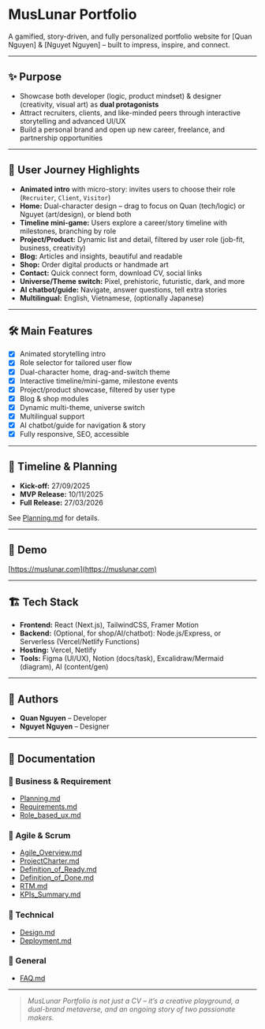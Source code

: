 # MusLunar Portfolio

A gamified, story-driven, and fully personalized portfolio website for [Quan Nguyen] & [Nguyet Nguyen] – built to impress, inspire, and connect.

---

## ✨ Purpose

- Showcase both developer (logic, product mindset) & designer (creativity, visual art) as **dual protagonists**
- Attract recruiters, clients, and like-minded peers through interactive storytelling and advanced UI/UX
- Build a personal brand and open up new career, freelance, and partnership opportunities

---

## 🧭 User Journey Highlights

- **Animated intro** with micro-story: invites users to choose their role (`Recruiter`, `Client`, `Visitor`)
- **Home:** Dual-character design – drag to focus on Quan (tech/logic) or Nguyet (art/design), or blend both
- **Timeline mini-game:** Users explore a career/story timeline with milestones, branching by role
- **Project/Product:** Dynamic list and detail, filtered by user role (job-fit, business, creativity)
- **Blog:** Articles and insights, beautiful and readable
- **Shop:** Order digital products or handmade art
- **Contact:** Quick connect form, download CV, social links
- **Universe/Theme switch:** Pixel, prehistoric, futuristic, dark, and more
- **AI chatbot/guide:** Navigate, answer questions, tell extra stories
- **Multilingual:** English, Vietnamese, (optionally Japanese)

---

## 🛠️ Main Features

- [x] Animated storytelling intro
- [x] Role selector for tailored user flow
- [x] Dual-character home, drag-and-switch theme
- [x] Interactive timeline/mini-game, milestone events
- [x] Project/product showcase, filtered by user type
- [x] Blog & shop modules
- [x] Dynamic multi-theme, universe switch
- [x] Multilingual support
- [x] AI chatbot/guide for navigation & story
- [x] Fully responsive, SEO, accessible

---

## 📅 Timeline & Planning

- **Kick-off:** 27/09/2025
- **MVP Release:** 10/11/2025
- **Full Release:** 27/03/2026

See [Planning.md](./docs/.business/Planning.md) for details.

---

## 🚀 Demo

[https://muslunar.com](https://muslunar.com)

---

## 🏗️ Tech Stack

- **Frontend:** React (Next.js), TailwindCSS, Framer Motion
- **Backend:** (Optional, for shop/AI/chatbot): Node.js/Express, or Serverless (Vercel/Netlify Functions)
- **Hosting:** Vercel, Netlify
- **Tools:** Figma (UI/UX), Notion (docs/task), Excalidraw/Mermaid (diagram), AI (content/gen)

---

## 👥 Authors

- **Quan Nguyen** – Developer
- **Nguyet Nguyen** – Designer

---

## 📄 Documentation

### 📘 Business & Requirement
- [Planning.md](./docs/.business/Planning.md)
- [Requirements.md](./docs/.business/Requirements.md)
- [Role_based_ux.md](./docs/.business/Role_based_ux.md)

### 🧠 Agile & Scrum
- [Agile_Overview.md](./docs/.agileScrum/Agile_Overview.md)
- [ProjectCharter.md](./docs/.agileScrum/ProjectCharter.md)
- [Definition_of_Ready.md](./docs/.agileScrum/Definition_of_Ready.md)
- [Definition_of_Done.md](./docs/.agileScrum/Definition_of_Done.md)
- [RTM.md](./docs/.agileScrum/RTM.md)
- [KPIs_Summary.md](./docs/.agileScrum/KPIs_Summary.md)

### 🧩 Technical
- [Design.md](./docs/.technical/Design.md)
- [Deployment.md](./docs/.technical/Deployment.md)

### 💬 General
- [FAQ.md](./docs/FAQ.md)

---

> *MusLunar Portfolio is not just a CV – it’s a creative playground, a dual-brand metaverse, and an ongoing story of two passionate makers.*
